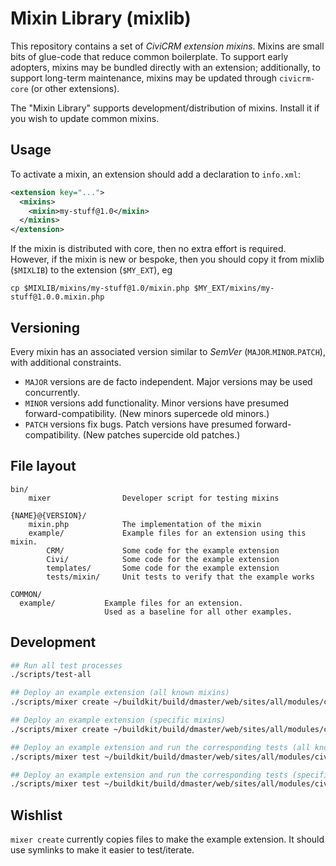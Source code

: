 # Mixin Library (mixlib)

This repository contains a set of *CiviCRM extension mixins*.  Mixins are small bits of glue-code that reduce common
boilerplate.  To support early adopters, mixins may be bundled directly with an extension; additionally, to support
long-term maintenance, mixins may be updated through `civicrm-core` (or other extensions).

The "Mixin Library" supports development/distribution of mixins.  Install it if you wish to update common mixins.

## Usage

To activate a mixin, an extension should add a declaration to `info.xml`:

```xml
<extension key="...">
  <mixins>
    <mixin>my-stuff@1.0</mixin>
  </mixins>
</extension>
```

If the mixin is distributed with core, then no extra effort is required.  However, if the mixin is new or bespoke, then
you should copy it from mixlib (`$MIXLIB`) to the extension (`$MY_EXT`), eg

```
cp $MIXLIB/mixins/my-stuff@1.0/mixin.php $MY_EXT/mixins/my-stuff@1.0.0.mixin.php
```

## Versioning

Every mixin has an associated version similar to _SemVer_ (`MAJOR`.`MINOR`.`PATCH`), with additional constraints.

* `MAJOR` versions are de facto independent. Major versions may be used concurrently.
* `MINOR` versions add functionality. Minor versions have presumed forward-compatibility. (New minors supercede old minors.)
* `PATCH` versions fix bugs. Patch versions have presumed forward-compatibility. (New patches supercide old patches.)

## File layout

```
bin/
    mixer                Developer script for testing mixins

{NAME}@{VERSION}/
    mixin.php            The implementation of the mixin
    example/             Example files for an extension using this mixin.
        CRM/             Some code for the example extension
        Civi/            Some code for the example extension
        templates/       Some code for the example extension
        tests/mixin/     Unit tests to verify that the example works

COMMON/
  example/           Example files for an extension.
                     Used as a baseline for all other examples.
```

## Development

```bash
## Run all test processes
./scripts/test-all

## Deploy an example extension (all known mixins)
./scripts/mixer create ~/buildkit/build/dmaster/web/sites/all/modules/civicrm/ext/myexample

## Deploy an example extension (specific mixins)
./scripts/mixer create ~/buildkit/build/dmaster/web/sites/all/modules/civicrmext/myexample setting-php@1.0

## Deploy an example extension and run the corresponding tests (all known mixins)
./scripts/mixer test ~/buildkit/build/dmaster/web/sites/all/modules/civicrm

## Deploy an example extension and run the corresponding tests (specific mixins)
./scripts/mixer test ~/buildkit/build/dmaster/web/sites/all/modules/civicrm setting-php@1.0
```

## Wishlist

`mixer create` currently copies files to make the example extension.  It should use symlinks to make it easier to
test/iterate.
